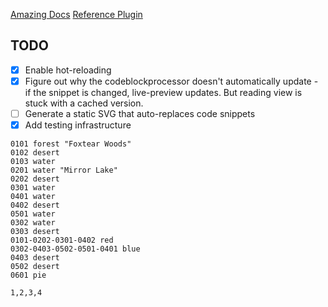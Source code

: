 [Amazing Docs](https://marcus.se.net/obsidian-plugin-docs/)
[Reference Plugin](https://github.com/blacksmithgu/obsidian-dataview)

## TODO
- [x] Enable hot-reloading
- [x] Figure out why the codeblockprocessor doesn't automatically update - if the snippet is changed, live-preview updates. But reading view is stuck with a cached version.
- [ ] Generate a static SVG that auto-replaces code snippets
- [x] Add testing infrastructure

```hext
0101 forest "Foxtear Woods"
0102 desert
0103 water
0201 water "Mirror Lake"
0202 desert
0301 water
0401 water
0402 desert
0501 water
0302 water
0303 desert
0101-0202-0301-0402 red
0302-0403-0502-0501-0401 blue
0403 desert
0502 desert
0601 pie
```


```csv
1,2,3,4
```